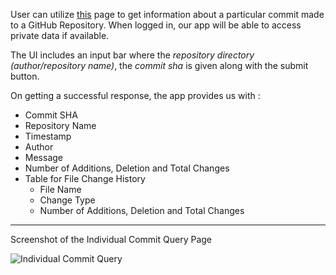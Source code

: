 User can utilize [this](https://gstatviewer.pages.dev/commit) page to get information about a particular commit made to a GitHub Repository. When logged in, our app will be able to access private data if available.

The UI includes an input bar where the _repository directory (author/repository name)_, the _commit sha_ is given along with the submit button.

On getting a successful response, the app provides us with :

- Commit SHA
- Repository Name
- Timestamp
- Author
- Message
- Number of Additions, Deletion and Total Changes
- Table for File Change History
  - File Name
  - Change Type
  - Number of Additions, Deletion and Total Changes

---

Screenshot of the Individual Commit Query Page

![Individual Commit Query](https://user-images.githubusercontent.com/33223665/189768135-49044045-12a7-4c76-b607-52fbf654c174.png)
